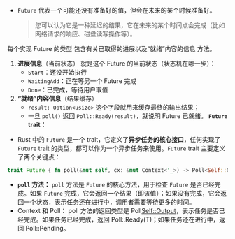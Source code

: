 - `Future` 代表一个可能还没有准备好的值，但会在未来的某个时候准备好。
    > 您可以认为它是一种延迟的结果，它在未来的某个时间点会完成（比如网络请求的响应、磁盘读写操作等）。

每个实现 Future 的类型 包含有关已取得的进展以及“就绪”内容的信息 方法。 
1. **进展信息**（当前状态）
	就是这个 Future 的当前状态（状态机在哪一步）：
	- `Start`：还没开始执行
	- `WaitingAdd`：正在等另一个 Future 完成
	- `Done`：已完成，等待用户取值
2. **“就绪”内容信息**（结果缓存）
	- `result: Option<usize>` 这个字段就用来缓存最终的输出结果；
	- 一旦 `poll()` 返回 `Poll::Ready(result)`，就说明 Future 已就绪。
**`Future` trait：**
- Rust 中的 `Future` 是一个 trait，它定义了**异步任务的核心接口**，任何实现了 `Future` trait 的类型，都可以作为一个异步任务来使用。`Future` trait 主要定义了两个关键点：
```rust
trait Future { fn poll(&mut self, cx: &mut Context<'_>) -> Poll<Self::Output>; }
```
- **`poll` 方法：** `poll` 方法是 `Future` 的核心方法，用于检查 `Future` 是否已经完成。如果 `Future` 完成，它会返回一个结果（即该值）；如果没有完成，它会返回一个状态，表示任务还在进行中，调用者需要等待更多的时间。
- Context 和 Poll： poll 方法的返回类型是 Poll<Self::Output>，表示任务是否已经完成。如果任务已经完成，返回 Poll::Ready(T)；如果任务还在进行中，返回 Poll::Pending。